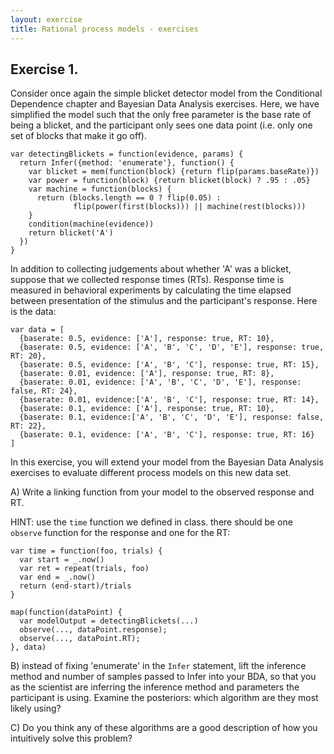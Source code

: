 ```yaml
---
layout: exercise
title: Rational process models - exercises
---
```


## Exercise 1. 

Consider once again the simple blicket detector model from the Conditional Dependence chapter and Bayesian Data Analysis exercises. Here, we have simplified the model such that the only free parameter is the base rate of being a blicket, and the participant only sees one data point (i.e. only one set of blocks that make it go off).

~~~~
var detectingBlickets = function(evidence, params) {
  return Infer({method: 'enumerate'}, function() {
    var blicket = mem(function(block) {return flip(params.baseRate)})
    var power = function(block) {return blicket(block) ? .95 : .05}
    var machine = function(blocks) {
      return (blocks.length == 0 ? flip(0.05) :
              flip(power(first(blocks))) || machine(rest(blocks)))
    }
    condition(machine(evidence))
    return blicket('A')
  })
}
~~~~

In addition to collecting judgements about whether 'A' was a blicket, suppose that we collected response times (RTs). Response time is measured in behavioral experiments by calculating the time elapsed between presentation of the stimulus and the participant's response. Here is the data:

~~~~
var data = [
  {baserate: 0.5, evidence: ['A'], response: true, RT: 10},
  {baserate: 0.5, evidence: ['A', 'B', 'C', 'D', 'E'], response: true, RT: 20},
  {baserate: 0.5, evidence: ['A', 'B', 'C'], response: true, RT: 15},
  {baserate: 0.01, evidence: ['A'], response: true, RT: 8},
  {baserate: 0.01, evidence: ['A', 'B', 'C', 'D', 'E'], response: false, RT: 24},
  {baserate: 0.01, evidence:['A', 'B', 'C'], response: true, RT: 14},
  {baserate: 0.1, evidence: ['A'], response: true, RT: 10},
  {baserate: 0.1, evidence:['A', 'B', 'C', 'D', 'E'], response: false, RT: 22},
  {baserate: 0.1, evidence: ['A', 'B', 'C'], response: true, RT: 16}
]
~~~~

In this exercise, you will extend your model from the Bayesian Data Analysis exercises to evaluate different process models on this new data set.

A) Write a linking function from your model to the observed response and RT.

HINT: use the `time` function we defined in class. there should be one `observe` function for the response and one for the RT:

~~~~ norun
var time = function(foo, trials) {
  var start = _.now()
  var ret = repeat(trials, foo)
  var end = _.now()
  return (end-start)/trials
}

map(function(dataPoint) {
  var modelOutput = detectingBlickets(...)
  observe(..., dataPoint.response);
  observe(..., dataPoint.RT);
}, data)
~~~~

B) instead of fixing 'enumerate' in the `Infer` statement, lift the inference method and number of samples passed to Infer into your BDA, so that you as the scientist are inferring the inference method and parameters the participant is using. Examine the posteriors: which algorithm are they most likely using?

C) Do you think any of these algorithms are a good description of how you intuitively solve this problem? 